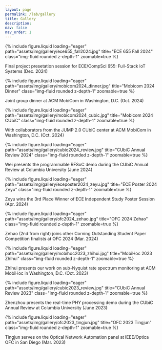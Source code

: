 ```yaml
---
layout: page
permalink: /lab/gallery
title: Gallery
description:
nav: false
nav_order: 1
---
```


<div class="row">
    <div class="col-sm-6">
        {% include figure.liquid loading="eager" path="assets/img/gallery/ece655_fall2024.jpg" title="ECE 655 Fall 2024" class="img-fluid rounded z-depth-1" zoomable=true %}
        <p class="caption">Final project presetation session for ECE/CompSci 655: Full-Stack IoT Systems (Dec. 2024)</p>
    </div>
    <div class="col-sm-6">
        {% include figure.liquid loading="eager" path="assets/img/gallery/mobicom2024_dinner.jpg" title="Mobicom 2024 Dinner" class="img-fluid rounded z-depth-1" zoomable=true %}
        <p class="caption">Joint group dinner at ACM MobiCom in Washington, D.C. (Oct. 2024)</p>
    </div>
    <div class="col-sm-6">
        {% include figure.liquid loading="eager" path="assets/img/gallery/mobicom2024_cubic.jpg" title="Mobicom 2024 CUbiC" class="img-fluid rounded z-depth-1" zoomable=true %}
        <p class="caption">With collaborators from the JUMP 2.0 CUbiC center at ACM MobiCom in Washington, D.C. (Oct. 2024)</p>
    </div>
    <div class="col-sm-6">
        {% include figure.liquid loading="eager" path="assets/img/gallery/cubic2024_review.jpg" title="CUbiC Annual Review 2024" class="img-fluid rounded z-depth-1" zoomable=true %}
        <p class="caption">Wei presents the programmable RFSoC demo during the CUbiC Annual Review at Columbia University (June 2024)</p>
    </div>
    <div class="col-sm-6">
        {% include figure.liquid loading="eager" path="assets/img/gallery/eceposter2024_zeyu.jpg" title="ECE Poster 2024 Zeyu" class="img-fluid rounded z-depth-1" zoomable=true %}
        <p class="caption">Zeyu wins the 3rd Place Winner of ECE Independent Study Poster Session (Apr. 2024)</p>
    </div>
    <div class="col-sm-6">
        {% include figure.liquid loading="eager" path="assets/img/gallery/ofc2024_zehao.jpg" title="OFC 2024 Zehao" class="img-fluid rounded z-depth-1" zoomable=true %}
        <p class="caption">Zehao (2nd from right) joins other Corning Outstanding Student Paper Competition finalists at OFC 2024 (Mar. 2024)</p>
    </div>
    <div class="col-sm-6">
        {% include figure.liquid loading="eager" path="assets/img/gallery/mobihoc2023_zhihui.jpg" title="MobiHoc 2023 Zhihui" class="img-fluid rounded z-depth-1" zoomable=true %}
        <p class="caption">Zhihui presents our work on sub-Nyquist rate spectrum monitoring at ACM MobiHoc in Washington, D.C. (Oct. 2023)</p>
    </div>
    <div class="col-sm-6">
        {% include figure.liquid loading="eager" path="assets/img/gallery/cubic2023_review.jpg" title="CUbiC Annual Review 2023" class="img-fluid rounded z-depth-1" zoomable=true %}
        <p class="caption">Zhenzhou presents the real-time PHY processing demo during the CUbiC Annual Review at Columbia University (June 2023)</p>
    </div>
    <div class="col-sm-6">
        {% include figure.liquid loading="eager" path="assets/img/gallery/ofc2023_tingjun.jpg" title="OFC 2023 Tingjun" class="img-fluid rounded z-depth-1" zoomable=true %}
        <p class="caption">Tingjun serves on the Optical Network Automation panel at IEEE/Optica OFC in San Diego (Mar. 2023)</p>
    </div>
</div>
